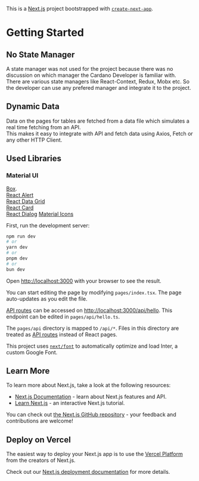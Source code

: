 This is a [Next.js](https://nextjs.org/) project bootstrapped with [`create-next-app`](https://github.com/vercel/next.js/tree/canary/packages/create-next-app).

# Getting Started

## No State Manager

A state manager was not used for the project because there was no discussion on which manager the Cardano Developer is familiar with.\
There are various state managers like
React-Context, Redux, Mobx etc. So the developer can use any prefered manager and integrate it to the project.

## Dynamic Data

Data on the pages for tables are fetched from a data file which simulates a real time fetching from an API.\
This makes it easy to integrate with API and fetch data using Axios, Fetch or any other HTTP Client.

## Used Libraries

### Material UI

[Box](https://mui.com/material-ui/react-box/).\
[React Alert](https://mui.com/material-ui/react-snackbar/)\
[React Data Grid](https://mui.com/x/react-data-grid/)\
[React Card](https://mui.com/material-ui/react-card/)\
[React Dialog](https://mui.com/material-ui/react-dialog/)
[Material Icons](https://mui.com/material-ui/material-icons/)

First, run the development server:

```bash
npm run dev
# or
yarn dev
# or
pnpm dev
# or
bun dev
```

Open [http://localhost:3000](http://localhost:3000) with your browser to see the result.

You can start editing the page by modifying `pages/index.tsx`. The page auto-updates as you edit the file.

[API routes](https://nextjs.org/docs/api-routes/introduction) can be accessed on [http://localhost:3000/api/hello](http://localhost:3000/api/hello). This endpoint can be edited in `pages/api/hello.ts`.

The `pages/api` directory is mapped to `/api/*`. Files in this directory are treated as [API routes](https://nextjs.org/docs/api-routes/introduction) instead of React pages.

This project uses [`next/font`](https://nextjs.org/docs/basic-features/font-optimization) to automatically optimize and load Inter, a custom Google Font.

## Learn More

To learn more about Next.js, take a look at the following resources:

- [Next.js Documentation](https://nextjs.org/docs) - learn about Next.js features and API.
- [Learn Next.js](https://nextjs.org/learn) - an interactive Next.js tutorial.

You can check out [the Next.js GitHub repository](https://github.com/vercel/next.js/) - your feedback and contributions are welcome!

## Deploy on Vercel

The easiest way to deploy your Next.js app is to use the [Vercel Platform](https://vercel.com/new?utm_medium=default-template&filter=next.js&utm_source=create-next-app&utm_campaign=create-next-app-readme) from the creators of Next.js.

Check out our [Next.js deployment documentation](https://nextjs.org/docs/deployment) for more details.
